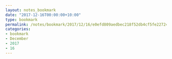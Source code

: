 ```yaml
---
layout: notes_bookmark
date: "2017-12-16T00:00:00+10:00"
type: bookmark
permalink: /notes/bookmark/2017/12/16/e0efd809aedbec218f52db4cf5fe227247bc4df0.html
categories:
- bookmark
- December
- 2017
- 16
---
```


